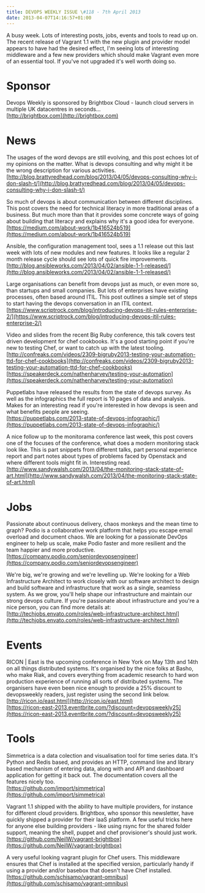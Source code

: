 ```yaml
---
title: DEVOPS WEEKLY ISSUE \#118 - 7th April 2013 
date: 2013-04-07T14:16:57+01:00
---
```


A busy week. Lots of interesting posts, jobs, events and tools to read up on. The recent release of Vagrant 1.1 with the new plugin and provider model appears to have had the desired effect, I'm seeing lots of interesting middleware and a few new providers which should make Vagrant even more of an essential tool. If you've not upgraded it's well worth doing so.


Sponsor
======

Devops Weekly is sponsored by Brightbox Cloud - launch cloud servers in multiple UK datacentres in seconds...
<br>[http://brightbox.com](http://brightbox.com)


News
====

The usages of the word devops are still evolving, and this post echoes lot of my opinions on the matter. What is devops consulting and why might it be the wrong description for various activities.
<br>[http://blog.brattyredhead.com/blog/2013/04/05/devops-consulting-why-i-don-slash-t/](http://blog.brattyredhead.com/blog/2013/04/05/devops-consulting-why-i-don-slash-t/)


So much of devops is about communication between different disciplines. This post covers the need for technical literacy in more traditional areas of a business. But much more than that it provides some concrete ways of going about building that literacy and explains why it's a good idea for everyone.
<br>[https://medium.com/about-work/1b416524b519](https://medium.com/about-work/1b416524b519)


Ansible, the configuration management tool, sees a 1.1 release out this last week with lots of new modules and new features. It looks like a regular 2 month release cycle should see lots of quick fire improvements.
<br>[http://blog.ansibleworks.com/2013/04/02/ansible-1-1-released/](http://blog.ansibleworks.com/2013/04/02/ansible-1-1-released/)


Large organisations can benefit from devops just as much, or even more so, than startups and small companies. But lots of enterprises have existing processes, often based around ITIL. This post outlines a simple set of steps to start having the devops conversation in an ITIL context.
<br>[https://www.scriptrock.com/blog/introducing-devops-itil-rules-enterprise-2/](https://www.scriptrock.com/blog/introducing-devops-itil-rules-enterprise-2/)


Video and slides from the recent Big Ruby conference, this talk covers test driven development for chef cookbooks. It's a good starting point if you're new to testing Chef, or want to catch up with the latest tooling.
<br>[http://confreaks.com/videos/2309-bigruby2013-testing-your-automation-ttd-for-chef-cookbooks](http://confreaks.com/videos/2309-bigruby2013-testing-your-automation-ttd-for-chef-cookbooks)
<br>[https://speakerdeck.com/nathenharvey/testing-your-automation](https://speakerdeck.com/nathenharvey/testing-your-automation)


Puppetlabs have released the results from the state of devops survey. As well as the infographics the full report is 10 pages of data and analysis. Makes for an interesting read if you're interested in how devops is seen and what benefits people are seeing.
<br>[https://puppetlabs.com/2013-state-of-devops-infographic/](https://puppetlabs.com/2013-state-of-devops-infographic/)


A nice follow up to the monitorama conference last week, this post covers one of the focuses of the conference, what does a modern monitoring stack look like. This is part snippets from different talks, part personal experience report and part notes about types of problems faced by Openstack and where different tools might fit in. Interesting read.
<br>[http://www.sandywalsh.com/2013/04/the-monitoring-stack-state-of-art.html](http://www.sandywalsh.com/2013/04/the-monitoring-stack-state-of-art.html)


Jobs
====

Passionate about continuous delivery, chaos monkeys and the mean time to graph? Podio is a collaborative work platform that helps you escape email overload and document chaos. We are looking for a passionate DevOps engineer to help us scale, make Podio faster and more resilient and the team happier and more productive.
<br>[https://company.podio.com/seniordevopsengineer](https://company.podio.com/seniordevopsengineer)


We're big, we're growing and we're levelling up. We're looking for a Web Infrastructure Architect to work closely with our software architect to design and build software and infrastructure that work as a single, seamless system. As we grow, you'll help shape our infrastructure and maintain our strong devops culture. If you're passionate about infrastructure and you're a nice person, you can find more details at:
<br>[http://techjobs.envato.com/roles/web-infrastructure-architect.html](http://techjobs.envato.com/roles/web-infrastructure-architect.html)


Events
======

RICON | East is the upcoming conference in New York on May 13th and 14th on all things distributed systems. It's organised by the nice folks at Basho, who make Riak, and covers everything from academic research to hard won production experience of running all sorts of distributed systems. The organisers have even been nice enough to provide a 25% discount to devopsweekly readers, just register using the second link below.
<br>[http://ricon.io/east.html](http://ricon.io/east.html)
<br>[https://ricon-east-2013.eventbrite.com/?discount=devopsweekly25](https://ricon-east-2013.eventbrite.com/?discount=devopsweekly25)


Tools
====

Simmetrica is a data colection and visualisation tool for time series data. It's Python and Redis based, and provides an HTTP, command line and library based mechanism of entering data, along with and API and dashboard application for getting it back out. The documentation covers all the features nicely too.
<br>[https://github.com/import/simmetrica](https://github.com/import/simmetrica)


Vagrant 1.1 shipped with the ability to have multiple providers, for instance for different cloud providers. Brightbox, who sponsor this newsletter, have quickly shipped a provider for their IaaS platform. A few useful tricks here for anyone else building providers - like using rsync for the shared folder support, meaning the shell, puppet and chef provisioner's should just work.
<br>[https://github.com/NeilW/vagrant-brightbox](https://github.com/NeilW/vagrant-brightbox)


A very useful looking vagrant plugin for Chef users. This middleware ensures that Chef is installed at the specified version, particularly handy if using a provider and/or basebox that doesn't have Chef installed.
<br>[https://github.com/schisamo/vagrant-omnibus](https://github.com/schisamo/vagrant-omnibus)




